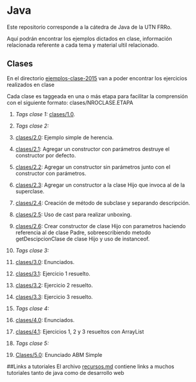 # Java
Este repositorio corresponde a la cátedra de Java de la UTN FRRo.

Aquí podrán encontrar los ejemplos dictados en clase, información relacionada referente a cada tema y material ultil relacionado.


## Clases
En el directorio [ejemplos-clase-2015](./ejemplos-clase-2015/) van a poder encontrar los ejercicios realizados en clase

Cada clase es taggeada en una o más etapa para facilitar la comprensión con el siguiente formato: clases/NROCLASE.ETAPA

1. *Tags clase 1:* [clases/1.0](../../tree/clases/1.0/).

2. *Tags clase 2:*
  1. [clases/2.0](../../tree/clases/2.0/): Ejemplo simple de herencia.
  2. [clases/2.1](../../tree/clases/2.1/): Agregar un constructor con parámetros destruye el constructor por defecto.
  3. [clases/2.2](../../tree/clases/2.2/): Agregar un constructor sin parámetros junto con el constructor con parámetros.
  4. [clases/2.3](../../tree/clases/2.3/): Agregar un constructor a la clase Hijo que invoca al de la superclase.
  5. [clases/2.4](../../tree/clases/2.4/): Creación de método de subclase y separando descripción.
  6. [clases/2.5](../../tree/clases/2.5/): Uso de cast para realizar unboxing.
  7. [clases/2.6](../../tree/clases/2.6/): Crear constructor de clase Hijo con parametros haciendo referencia al de clase Padre, sobreescribiendo metodo getDescipcionClase de clase Hijo y uso de instanceof.

3. *Tags clase 3:*
  1. [clases/3.0](../../tree/clases/3.0): Enunciados.
  2. [clases/3.1](../../tree/clases/3.1): Ejercicio 1 resuelto.
  3. [clases/3.2](../../tree/clases/3.2): Ejercicio 2 resuelto.
  4. [clases/3.3](../../tree/clases/3.3): Ejercicio 3 resuelto.

4. *Tags clase 4:*
  1. [clases/4.0](../../tree/clases/4.0): Enunciados.
  2. [clases/4.1](../../tree/clases/4.1): Ejercicios 1, 2 y 3 resueltos con ArrayList

5. *Tags clase 5:*
  1. [Clases/5.0](../../tree/clases/5.0): Enunciado ABM Simple

##Links a tutoriales
El archivo [recursos.md](./material/recursos.md) contiene links a muchos tutoriales tanto de java como de desarrollo web
